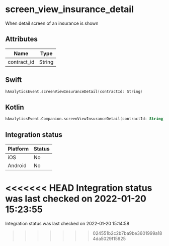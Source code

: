 # screen_view_insurance_detail
When detail screen of an insurance is shown

## Attributes

| Name      | Type |
| ----------- | ----------- |
| contract_id      | String       |

## Swift

```swift
hAnalyticsEvent.screenViewInsuranceDetail(contractId: String)
```

## Kotlin

```kotlin
hAnalyticsEvent.Companion.screenViewInsuranceDetail(contractId: String)
```

## Integration status

| Platform      | Status |
| ----------- | ----------- |
| iOS      |    No    |
| Android      | No       |

<<<<<<< HEAD
Integration status was last checked on 2022-01-20 15:23:55
=======
Integration status was last checked on 2022-01-20 15:14:58
>>>>>>> 024551b2c2b7ba9be3601999a184da5029f15925
